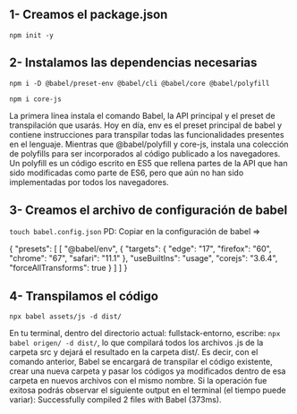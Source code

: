 ## 1- Creamos el package.json
`npm init -y`

## 2- Instalamos las dependencias necesarias
`npm i -D @babel/preset-env @babel/cli @babel/core @babel/polyfill`

`npm i core-js`

La primera línea instala el comando Babel, la API principal y el preset de transpilación que
usarás. Hoy en día, env es el preset principal de babel y contiene instrucciones para
transpilar todas las funcionalidades presentes en el lenguaje. Mientras que
@babel/polyfill y core-js, instala una colección de polyfills para ser incorporados al código
publicado a los navegadores. Un polyfill es un código escrito en ES5 que rellena partes de
la API que han sido modificadas como parte de ES6, pero que aún no han sido
implementadas por todos los navegadores.

## 3- Creamos el archivo de configuración de babel
`touch babel.config.json`
PD: Copiar en la configuración de babel =>
           
{
  "presets": [
    [
      "@babel/env",
      {
        "targets": {
          "edge": "17",
          "firefox": "60",
          "chrome": "67",
          "safari": "11.1"
        },
        "useBuiltIns": "usage",
        "corejs": "3.6.4",
        "forceAllTransforms": true
      }
    ]
  ]
}



## 4- Transpilamos el código
`npx babel assets/js -d dist/`

En tu terminal, dentro del directorio actual: fullstack-entorno, escribe: `npx babel origen/ -d dist/`, 
lo que compilará todos los archivos .js de la carpeta src y dejará el
resultado en la carpeta dist/. Es decir, con el comando anterior, Babel se encargará de
transpilar el código existente, crear una nueva carpeta y pasar los códigos ya modificados
dentro de esa carpeta en nuevos archivos con el mismo nombre. Si la operación fue
exitosa podrás observar el siguiente output en el terminal (el tiempo puede variar):
Successfully compiled 2 files with Babel (373ms).